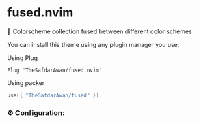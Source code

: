 # fused.nvim

🌈 Colorscheme collection fused between different color schemes

You can install this theme using any plugin manager you use:

Using Plug

```vim
Plug 'TheSafdarAwan/fused.nvim'
```

Using packer

```lua
use({ "TheSafdarAwan/fused" })
```

### ⚙️ Configuration:

<!-- TODO: docs -->
